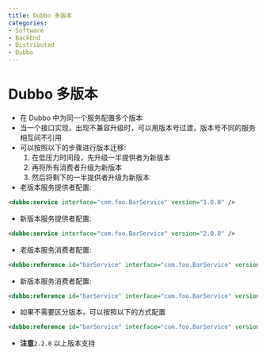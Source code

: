 ```yaml
---
title: Dubbo 多版本
categories:
- Software
- BackEnd
- Distributed
- Dubbo
---
```

# Dubbo 多版本

- 在 Dubbo 中为同一个服务配置多个版本
- 当一个接口实现，出现不兼容升级时，可以用版本号过渡，版本号不同的服务相互间不引用
- 可以按照以下的步骤进行版本迁移:
  1. 在低压力时间段，先升级一半提供者为新版本
  2. 再将所有消费者升级为新版本
  3. 然后将剩下的一半提供者升级为新版本
- 老版本服务提供者配置:

```xml
<dubbo:service interface="com.foo.BarService" version="1.0.0" />
```

- 新版本服务提供者配置:

```xml
<dubbo:service interface="com.foo.BarService" version="2.0.0" />
```

- 老版本服务消费者配置:

```xml
<dubbo:reference id="barService" interface="com.foo.BarService" version="1.0.0" />
```

- 新版本服务消费者配置:

```xml
<dubbo:reference id="barService" interface="com.foo.BarService" version="2.0.0" />
```

- 如果不需要区分版本，可以按照以下的方式配置

```xml
<dubbo:reference id="barService" interface="com.foo.BarService" version="*" />
```

- **注意**`2.2.0` 以上版本支持